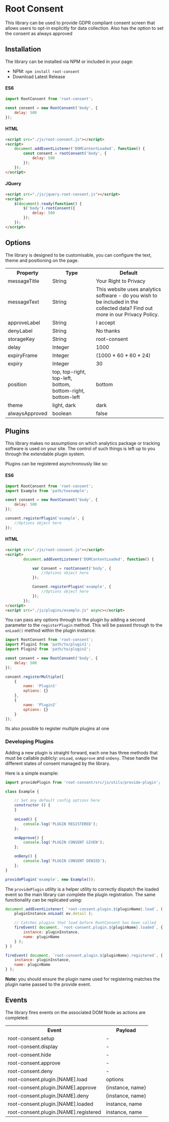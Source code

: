 # Root Consent

This library can be used to provide GDPR compliant consent screen that allows users to opt-in explicitly for data collection. Also has the option to set the consent as always approved

## Installation

The library can be installed via NPM or included in your page:

* NPM: `npm install root-consent`
* Download Latest Release

#### ES6

```js
import RootConsent from 'root-consent';

const consent = new RootConsent('body', {
	delay: 500
});
```

#### HTML

```html
<script src="./js/root-consent.js"></script>
<script>
    document.addEventListener('DOMContentLoaded', function() {
        const consent = rootConsent('body', {
        	delay: 500
        });
    });
</script>
```

#### JQuery

```html
<script src="./js/jquery.root-consent.js"></script>
<script>
    $(document).ready(function() {
        $('body').rootConsent({
        	delay: 500
        });
    });
</script>
```

## Options

The library is designed to be customisable, you can configure the text, theme and positioning on the page.

<table>
	<tr>
		<th>Property</th>
		<th>Type</th>
		<th>Default</th>
	</tr>
	<tr>
		<td>messageTitle</td>
		<td>String</td>
		<td>Your Right to Privacy</td>
	</tr>
	<tr>
		<td>messageText</td>
		<td>String</td>
		<td>This website uses analytics software - do you wish to be included in the collected data? Find out more in our Privacy Policy.</td>
	</tr>
	<tr>
		<td>approveLabel</td>
		<td>String</td>
		<td>I accept</td>
	</tr>
	<tr>
		<td>denyLabel</td>
		<td>String</td>
		<td>No thanks</td>
	</tr>
	<tr>
		<td>storageKey</td>
		<td>String</td>
		<td>root-consent</td>
	</tr>
	<tr>
		<td>delay</td>
		<td>Integer</td>
		<td>1000</td>
	</tr>
	<tr>
		<td>expiryFrame</td>
		<td>Integer</td>
		<td>(1000 * 60 * 60 * 24)</td>
	</tr>
	<tr>
		<td>expiry</td>
		<td>Integer</td>
		<td>30</td>
	</tr>
	<tr>
		<td>position</td>
		<td>top, top-right, top-left, bottom, bottom-right, bottom-left</td>
		<td>bottom</td>
	</tr>
	<tr>
		<td>theme</td>
		<td>light, dark</td>
		<td>dark</td>
	</tr>
	<tr>
		<td>alwaysApproved</td>
		<td>boolean</td>
		<td>false</td>
	</tr>
</table>

## Plugins

This library makes no assumptions on which analytics package or tracking software is used on your site. The control of such things is left up to you through the extendable plugin system.

Plugins can be registered asynchronously like so:
#### ES6

```js
import RootConsent from 'root-consent';
import Example from 'path/toexample';

const consent = new RootConsent('body', {
	delay: 500
});

consent.registerPlugin('example', {
    //Options object here
});
```

#### HTML
```html
<script src="./js/root-consent.js"></script>
<script>
        document.addEventListener('DOMContentLoaded', function() {

            var Consent = rootConsent('body', {
                //Options object here
            });

            Consent.registerPlugin('example', {
                //Options object here
            });
        });
</script>
<script src="./js/plugins/example.js" async></script>
```

You can pass any options through to the plugin by adding a second parameter to the `registerPlugin` method. This will be passed through to the `onLoad()` method within the plugin instance.
```js
import RootConsent from 'root-consent';
import Plugin1 from 'path/to/plugin1';
import Plugin2 from 'path/to/plugin2';

const consent = new RootConsent('body', {
	delay: 500
});

consent.registerMultiple([
    {
        name: 'Plugin1'
        options: {}
    },
    {
        name: 'Plugin2'
        options: {}
    }
]);
```
Its also possible to register multiple plugins at one

### Developing Plugins

Adding a new plugin is straight forward, each one has three methods that must be callable publicly: `onLoad`, `onApprove` and `onDeny`. These handle the different states of consent managed by the library.

Here is a simple example:

```js
import providePlugin from 'root-consent/src/js/utils/provide-plugin';

class Example {

    // Set any default config options here
    constructor () {
    }
    
    onLoad() {
        console.log('PLUGIN REGISTERED');
    };

    onApprove() {
        console.log('PLUGIN CONSENT GIVEN');
    };

    onDeny() {
        console.log('PLUGIN CONSENT DENIED');
    };
}

providePlugin('example', new Example());
```

The `providePlugin` utility is a helper utility to correctly dispatch the loaded event so the main library can complete the plugin registration. The same functionality can be replicated using:

```js
document.addEventListener( `root-consent.plugin.${pluginName}.load`, ( ev ) => {
    pluginInstance.onLoad( ev.detail );

    // Catches plugins that load before RootConsent has been called
    fireEvent( document, `root-consent.plugin.${pluginName}.loaded`, {
        instance: pluginInstance,
        name: pluginName
    } );
} )

fireEvent( document, `root-consent.plugin.${pluginName}.registered`, {
    instance: pluginInstance,
    name: pluginName
} );
```

**Note:** you should ensure the plugin name used for registering matches the plugin name passed to the provide event.

## Events

The library fires events on the associated DOM Node as actions are completed:

<table>
	<tr>
		<th>Event</th>
		<th>Payload</th>
	</tr>
	<tr>
		<td>root-consent.setup</td>
		<td>-</td>
	</tr>
	<tr>
		<td>root-consent.display</td>
		<td>-</td>
	</tr>
	<tr>
		<td>root-consent.hide</td>
		<td>-</td>
	</tr>
	<tr>
		<td>root-consent.approve</td>
		<td>-</td>
	</tr>
	<tr>
		<td>root-consent.deny</td>
		<td>-</td>
	</tr>
	<tr>
		<td>root-consent.plugin.[NAME].load</td>
		<td>options</td>
	</tr>
	<tr>
		<td>root-consent.plugin.[NAME].approve</td>
		<td>{instance, name}</td>
	</tr>
	<tr>
		<td>root-consent.plugin.[NAME].deny</td>
		<td>{instance, name}</td>
	</tr>
	<tr>
		<td>root-consent.plugin.[NAME].loaded</td>
		<td>instance, name</td>
	</tr>
	<tr>
		<td>root-consent.plugin.[NAME].registered</td>
		<td>instance, name</td>
	</tr>
</table>